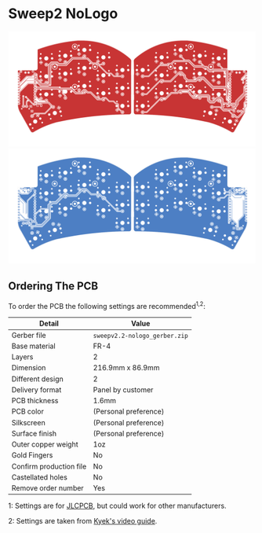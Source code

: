 # Sweep2 NoLogo
![](/gallery/sweepv2-nologo/front.svg)
![](/gallery/sweepv2-nologo/back.svg)

## Ordering The PCB

To order the PCB the following settings are recommended<sup>1,2</sup>:

|Detail|Value|
|---|---|
|Gerber file|`sweepv2.2-nologo_gerber.zip`|
|Base material|FR-4|
|Layers|2|
|Dimension|216.9mm x 86.9mm|
|Different design|2|
|Delivery format|Panel by customer|
|PCB thickness|1.6mm|
|PCB color|(Personal preference)|
|Silkscreen|(Personal preference)|
|Surface finish|(Personal preference)|
|Outer copper weight|1oz|
|Gold Fingers|No|
|Confirm production file|No|
|Castellated holes|No|
|Remove order number|Yes|

1: Settings are for [JLCPCB](https://jlcpcb.com/), but could work for other manufacturers.

2: Settings are taken from [Kyek's video guide](https://www.youtube.com/watch?v=fBPu7AyDtkM&t=17s).
